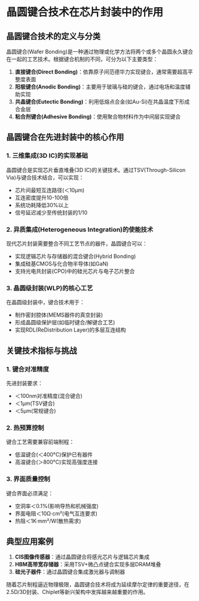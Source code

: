 # 晶圆键合技术在芯片封装中的作用

## 晶圆键合技术的定义与分类

晶圆键合(Wafer Bonding)是一种通过物理或化学方法将两个或多个晶圆永久键合在一起的工艺技术。根据键合机制的不同，可分为以下主要类型：

1. **直接键合(Direct Bonding)**：依靠原子间范德华力实现键合，通常需要超高平整度表面
2. **阳极键合(Anodic Bonding)**：主要用于玻璃与硅的键合，通过电场和温度辅助实现
3. **共晶键合(Eutectic Bonding)**：利用低熔点合金(如Au-Si)在共晶温度下形成合金层
4. **粘合剂键合(Adhesive Bonding)**：使用聚合物材料作为中间层实现键合

## 晶圆键合在先进封装中的核心作用

### 1. 三维集成(3D IC)的实现基础

晶圆键合是实现芯片垂直堆叠(3D IC)的关键技术。通过TSV(Through-Silicon Via)与键合技术结合，可以实现：
- 芯片间最短互连路径(＜10μm)
- 互连密度提升10-100倍
- 系统功耗降低30%以上
- 信号延迟减少至传统封装的1/10

### 2. 异质集成(Heterogeneous Integration)的使能技术

现代芯片封装需要整合不同工艺节点的器件，晶圆键合可以：
- 实现逻辑芯片与存储器的混合键合(Hybrid Bonding)
- 集成硅基CMOS与化合物半导体(如GaN)
- 支持光电共封装(CPO)中的硅光芯片与电子芯片整合

### 3. 晶圆级封装(WLP)的核心工艺

在晶圆级封装中，键合技术用于：
- 制作密封腔体(MEMS器件的真空封装)
- 形成晶圆级保护层(如临时键合/解键合工艺)
- 实现RDL(ReDistribution Layer)的多层互连结构

## 关键技术指标与挑战

### 1. 键合对准精度

先进封装要求：
- ＜100nm对准精度(混合键合)
- ＜1μm(TSV键合)
- ＜5μm(常规键合)

### 2. 热预算控制

键合工艺需要兼容前端制程：
- 低温键合(＜400°C)保护已有器件
- 高温键合(＞800°C)实现高强度连接

### 3. 界面质量控制

键合界面必须满足：
- 空洞率＜0.1%(影响导热和机械强度)
- 界面电阻＜10Ω·cm²(电气互连要求)
- 热阻＜1K·mm²/W(散热需求)

## 典型应用案例

1. **CIS图像传感器**：通过晶圆键合将感光芯片与逻辑芯片集成
2. **HBM高带宽存储器**：采用TSV+微凸点键合实现多层DRAM堆叠
3. **硅光子器件**：通过晶圆键合集成激光器与调制器

随着芯片制程逼近物理极限，晶圆键合技术将成为延续摩尔定律的重要途径，在2.5D/3D封装、Chiplet等新兴架构中发挥越来越重要的作用。